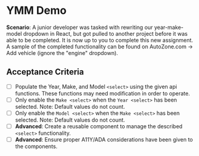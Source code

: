 # YMM Demo
**Scenario**: A junior developer was tasked with rewriting our year-make-model dropdown in React, but got pulled to another project before it was able to be completed. It is now up to you to complete this new assignment. A sample of the completed functionality can be found on AutoZone.com -> Add vehicle (ignore the "engine" dropdown).

## Acceptance Criteria
 - [ ] Populate the Year, Make, and Model `<select>` using the given api functions. These functions may need modification in order to operate.
 - [ ] Only enable the `Make <select>` when the `Year <select>` has been selected. Note: Default values do not count.
 - [ ] Only enable the `Model <select>` when the `Make <select>` has been selected. Note: Default values do not count.
 - [ ] **Advanced**: Create a reusable component to manage the described `<select>` functionality.
 - [ ] **Advanced**: Ensure proper A11Y/ADA considerations have been given to the components.
